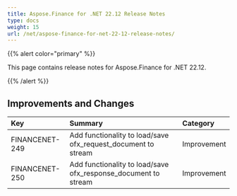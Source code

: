 ```yaml
---
title: Aspose.Finance for .NET 22.12 Release Notes
type: docs
weight: 15
url: /net/aspose-finance-for-net-22-12-release-notes/
---
```


{{% alert color="primary" %}}

This page contains release notes for Aspose.Finance for .NET 22.12.

{{% /alert %}}

## **Improvements and Changes**

|**Key**|**Summary**|**Category**|
| :- | :- | :- |
|FINANCENET-249|Add functionality to load/save ofx_request_document to stream |Improvement|
|FINANCENET-250|Add functionality to load/save ofx_response_document to stream |Improvement|